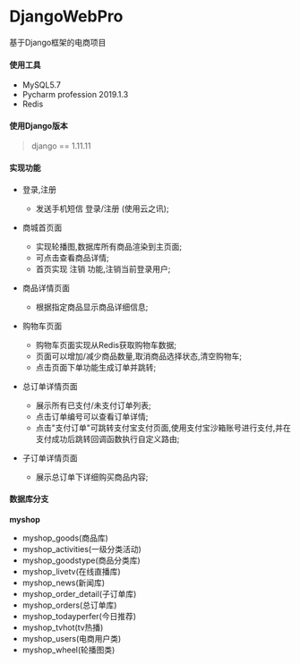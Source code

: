 # DjangoWebPro
基于Django框架的电商项目

#### 使用工具
- MySQL5.7
- Pycharm profession 2019.1.3
- Redis

#### 使用Django版本
> django == 1.11.11

#### 实现功能
- 登录,注册
  - 发送手机短信 登录/注册 (使用云之讯);
  
- 商城首页面
  - 实现轮播图,数据库所有商品渲染到主页面;
  - 可点击查看商品详情;
  - 首页实现 注销 功能,注销当前登录用户;
  
- 商品详情页面
  - 根据指定商品显示商品详细信息;
  
- 购物车页面
  - 购物车页面实现从Redis获取购物车数据;
  - 页面可以增加/减少商品数量,取消商品选择状态,清空购物车;
  - 点击页面下单功能生成订单并跳转;
  
- 总订单详情页面
  - 展示所有已支付/未支付订单列表;
  - 点击订单编号可以查看订单详情;
  - 点击"支付订单"可跳转支付宝支付页面,使用支付宝沙箱账号进行支付,并在支付成功后跳转回调函数执行自定义路由;
  
- 子订单详情页面
  - 展示总订单下详细购买商品内容;
  
#### 数据库分支
**myshop**
  - myshop_goods(商品库)
  - myshop_activities(一级分类活动)
  - myshop_goodstype(商品分类库)
  - myshop_livetv(在线直播库)
  - myshop_news(新闻库)
  - myshop_order_detail(子订单库)
  - myshop_orders(总订单库)
  - myshop_todayperfer(今日推荐)
  - myshop_tvhot(tv热播)
  - myshop_users(电商用户类)
  - myshop_wheel(轮播图类)
